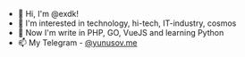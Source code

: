 - 👋 Hi, I'm @exdk!
- 👀 I'm interested in technology, hi-tech, IT-industry, cosmos
- 🌱 Now I'm write in PHP, GO, VueJS and learning Python
- 📫 My Telegram - [@yunusov.me](https://t.me/yunusov_me)

<!---
exdk/exdk is a ✨ special ✨ repository because its `README.md` (this file) appears on your GitHub profile.
You can click the Preview link to take a look at your changes.
--->
